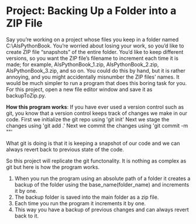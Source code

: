 # Project: Backing Up a Folder into a ZIP File

Say you’re working on a project whose files you keep in a folder named
C:\AlsPythonBook. You’re worried about losing your work, so you’d like to
create ZIP file “snapshots” of the entire folder. You’d like to keep different
versions, so you want the ZIP file’s filename to increment each time it is made;
for example, AlsPythonBook_1.zip, AlsPythonBook_2.zip, AlsPythonBook_3.zip,
and so on. You could do this by hand, but it is rather annoying, and you might
accidentally misnumber the ZIP files’ names. It would be much simpler to run a
program that does this boring task for you.
For this project, open a new file editor window and save it as backupToZip.py.


**How this program works**:
If you have ever used a version control such as git, you know that a version control keeps track of changes we make in our code.
First we initialize the git repo using 'git init'
Next we stage the changes using 'git add .'
Next we commit the changes using 'git commit -m ""'

What git is doing is that it is keeping a snapshot of our code and we can always revert back to previous 
state of the code.

So this project will replicate the git functonality. It is nothing as complex as git but here is how 
the program works.

1. When you run the program using an absolute path of a folder it creates a backup of the folder using the base_name(folder_name)
   and increments it by one.
2. The backup folder is saved into the main folder as a zip file.
3. Each time you run the program it increments it by one.
4. This way you have a backup of previous changes and can always revert back to it.